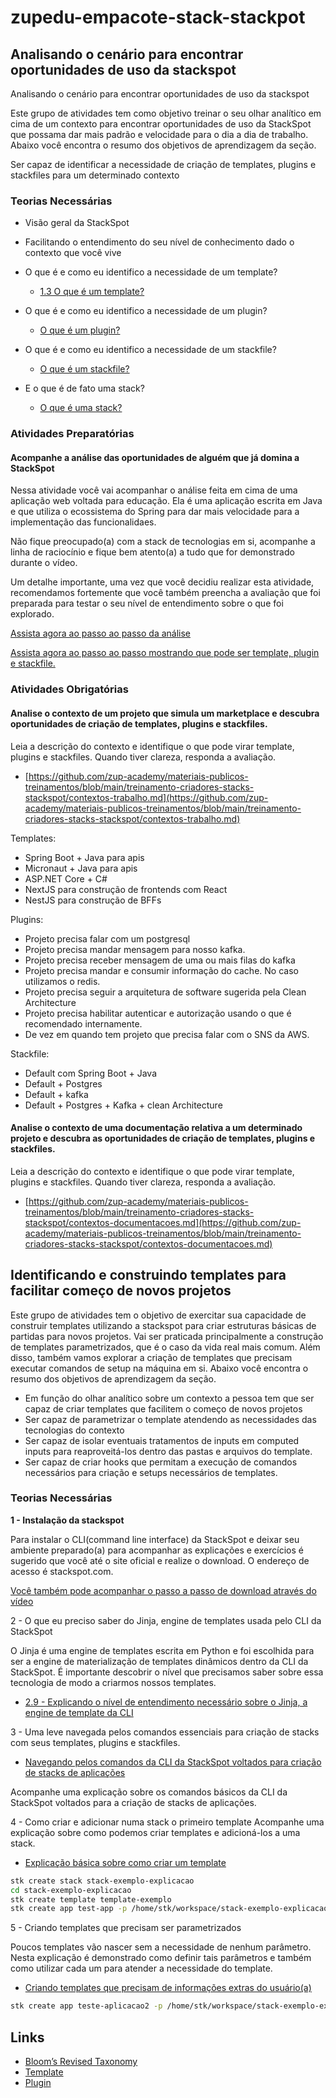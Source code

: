 # zupedu-empacote-stack-stackpot

## Analisando o cenário para encontrar oportunidades de uso da stackspot
Analisando o cenário para encontrar oportunidades de uso da stackspot

Este grupo de atividades tem como objetivo treinar o seu olhar analítico em cima de um contexto para encontrar oportunidades de uso da StackSpot que possama dar mais padrão e velocidade para o dia a dia de trabalho. Abaixo você encontra o resumo dos objetivos de aprendizagem da seção.

Ser capaz de identificar a necessidade de criação de templates, plugins e stackfiles para um determinado contexto

### Teorias Necessárias
- Visão geral da StackSpot

- Facilitando o entendimento do seu nível de conhecimento dado o contexto que você vive

- O que é e como eu identifico a necessidade de um template?
  - [1.3 O que é um template?](https://www.youtube.com/watch?v=nTxxH2a5nb4&ab_channel=4Zuppers)

- O que é e como eu identifico a necessidade de um plugin?
  - [O que é um plugin?](https://www.youtube.com/watch?v=p8q0-LdrSZ0&ab_channel=4Zuppers)

- O que é e como eu identifico a necessidade de um stackfile?
  - [O que é um stackfile?](https://www.youtube.com/watch?v=pZrKo1JWzzc&ab_channel=4Zuppers)

- E o que é de fato uma stack?
  - [O que é uma stack?](https://www.youtube.com/watch?v=AmikJ8Zx9d8&ab_channel=4Zuppers)

### Atividades Preparatórias
#### Acompanhe a análise das oportunidades de alguém que já domina a StackSpot

Nessa atividade você vai acompanhar o análise feita em cima de uma aplicação web voltada para educação. Ela é uma aplicação escrita em Java e que utiliza o ecossistema do Spring para dar mais velocidade para a implementação das funcionalidaes.

Não fique preocupado(a) com a stack de tecnologias em si, acompanhe a linha de raciocínio e fique bem atento(a) a tudo que for demonstrado durante o vídeo.

Um detalhe importante, uma vez que você decidiu realizar esta atividade, recomendamos fortemente que você também preencha a avaliação que foi preparada para testar o seu nível de entendimento sobre o que foi explorado.

[Assista agora ao passo ao passo da análise](https://youtu.be/FsSaLtwx_0k)

[Assista agora ao passo ao passo mostrando que pode ser template, plugin e stackfile.](https://youtu.be/FuKpv4ivsAM)

### Atividades Obrigatórias

#### Analise o contexto de um projeto que simula um marketplace e descubra oportunidades de criação de templates, plugins e stackfiles.

Leia a descrição do contexto e identifique o que pode virar template, plugins e stackfiles. Quando tiver clareza, responda a avaliação.

- [https://github.com/zup-academy/materiais-publicos-treinamentos/blob/main/treinamento-criadores-stacks-stackspot/contextos-trabalho.md](https://github.com/zup-academy/materiais-publicos-treinamentos/blob/main/treinamento-criadores-stacks-stackspot/contextos-trabalho.md)

Templates:
- Spring Boot + Java para apis
- Micronaut + Java para apis
- ASP.NET Core + C#
- NextJS para construção de frontends com React
- NestJS para construção de BFFs

Plugins:
- Projeto precisa falar com um postgresql
- Projeto precisa mandar mensagem para nosso kafka.
- Projeto precisa receber mensagem de uma ou mais filas do kafka
- Projeto precisa mandar e consumir informação do cache. No caso utilizamos o redis.
- Projeto precisa seguir a arquitetura de software sugerida pela Clean Architecture
- Projeto precisa habilitar autenticar e autorização usando o que é recomendado internamente.
- De vez em quando tem projeto que precisa falar com o SNS da AWS.

Stackfile:
- Default com Spring Boot + Java
- Default + Postgres
- Default + kafka
- Default + Postgres + Kafka + clean Architecture

#### Analise o contexto de uma documentação relativa a um determinado projeto e descubra as oportunidades de criação de templates, plugins e stackfiles.

Leia a descrição do contexto e identifique o que pode virar template, plugins e stackfiles. Quando tiver clareza, responda a avaliação.
- [https://github.com/zup-academy/materiais-publicos-treinamentos/blob/main/treinamento-criadores-stacks-stackspot/contextos-documentacoes.md](https://github.com/zup-academy/materiais-publicos-treinamentos/blob/main/treinamento-criadores-stacks-stackspot/contextos-documentacoes.md)

## Identificando e construindo templates para facilitar começo de novos projetos
Este grupo de atividades tem o objetivo de exercitar sua capacidade de construir templates utilizando a stackspot para criar estruturas básicas de partidas para novos projetos. Vai ser praticada principalmente a construção de templates parametrizados, que é o caso da vida real mais comum. Além disso, também vamos explorar a criação de templates que precisam executar comandos de setup na máquina em si. Abaixo você encontra o resumo dos objetivos de aprendizagem da seção.

- Em função do olhar analítico sobre um contexto a pessoa tem que ser capaz de criar templates que facilitem o começo de novos projetos
- Ser capaz de parametrizar o template atendendo as necessidades das tecnologias do contexto
- Ser capaz de isolar eventuais tratamentos de inputs em computed inputs para reaproveitá-los dentro das pastas e arquivos do template.
- Ser capaz de criar hooks que permitam a execução de comandos necessários para criação e setups necessários de templates.

### Teorias Necessárias

**1 - Instalação da stackspot**

Para instalar o CLI(command line interface) da StackSpot e deixar seu ambiente preparado(a) para acompanhar as explicações e exercícios é sugerido que você até o site oficial e realize o download. O endereço de acesso é stackspot.com.

[Você também pode acompanhar o passo a passo de download através do vídeo](https://youtu.be/vT9Tll20ZSU)

2 - O que eu preciso saber do Jinja, engine de templates usada pelo CLI da StackSpot

O Jinja é uma engine de templates escrita em Python e foi escolhida para ser a engine de materialização de templates dinâmicos dentro da CLI da StackSpot. É importante descobrir o nível que precisamos saber sobre essa tecnologia de modo a criarmos nossos templates.
- [2.9 - Explicando o nível de entendimento necessário sobre o Jinja, a engine de template da CLI](https://www.youtube.com/watch?v=ltIE6Q2D3fQ&ab_channel=4Zuppers)

3 - Uma leve navegada pelos comandos essenciais para criação de stacks com seus templates, plugins e stackfiles.
- [Navegando pelos comandos da CLI da StackSpot voltados para criação de stacks de aplicações](https://www.youtube.com/watch?v=m9Muu5zRpg8&ab_channel=4Zuppers)

Acompanhe uma explicação sobre os comandos básicos da CLI da StackSpot voltados para a criação de stacks de aplicações.

4 - Como criar e adicionar numa stack o primeiro template
Acompanhe uma explicação sobre como podemos criar templates e adicioná-los a uma stack.
- [Explicação básica sobre como criar um template](https://www.youtube.com/watch?v=JpZhbET8dK4&ab_channel=4Zuppers)
```bash
stk create stack stack-exemplo-explicacao
cd stack-exemplo-explicacao
stk create template template-exemplo
stk create app test-app -p /home/stk/workspace/stack-exemplo-explicacao/template-exemplo
```

5 - Criando templates que precisam ser parametrizados

Poucos templates vão nascer sem a necessidade de nenhum parâmetro. Nesta explicação é demonstrado como definir tais parâmetros e também como utilizar cada um para atender a necessidade do template.
 - [Criando templates que precisam de informações extras do usuário(a)](https://www.youtube.com/watch?v=EO4jCWhaVLA&ab_channel=4Zuppers)
 ```bash
 stk create app teste-aplicacao2 -p /home/stk/workspace/stack-exemplo-explicacao/template-exemplo
 ```

## Links
- [Bloom’s Revised Taxonomy](https://www.coloradocollege.edu/other/assessment/how-to-assess-learning/learning-outcomes/blooms-revised-taxonomy.html)
- [Template](https://docs.stackspot.com/docs/getting-started/glossary/#template)
- [Plugin](https://docs.stackspot.com/docs/getting-started/glossary/#plugin)

